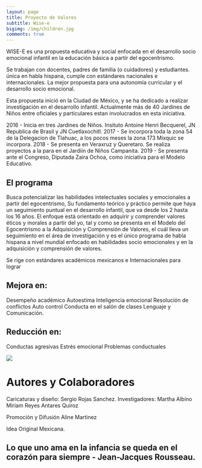 ```yaml
---
layout: page
title: Proyecto de Valores 
subtitle: Wise-e
bigimg: /img/children.jpg
comments: true
---
```

WISE-E es una propuesta educativa y social enfocada en el desarrollo socio emocional infantil en la educación básica 
a partir del egocentrismo.

Se trabajan con docentes, padres de familia (o cuidadores) y estudiantes. 
única en habla hispana, cumple con estándares nacionales e internacionales. 
La mejor propuesta para una autonomía curricular  y el desarrollo socio emocional. 

Esta propuesta inició en la  Ciudad de México, y se ha dedicado a realizar investigación en el desarrollo infantil. 
Actualmente más de 40 Jardines de Niños entre oficiales y particulares estan involucrados en esta iniciativa. 

2016 - Inicia en tres Jardines de Niños. Insituto Antoine Henri Becquerel, JN Republica de Brasil y JN Cuetlaxochitl. 
2017 - Se incorpora toda la zona 54 de la Delegacion de Tlahuac, a los pocos meses la zona 173 Mixquic se incorpora. 
2018 - Se presenta en Veraxruz y Queretaro. Se realiza proyectos a la para en el Jardiín de Niños Campanita. 
2019 - Se presenta ante el Congreso, Diputada Zaira Ochoa, como iniciativa para el Modelo Educativo. 


## El programa

 Busca potencializar las habilidades intelectuales sociales y emocionales a partir del egocentrismo, 
 Su fundamento teórico y práctico permite que haya un seguimiento puntual en el desarrollo infantil, 
 que va desde los 2 hasta los 16 años. El enfoque está orientado en adquirir y comprender valores éticos y 
 morales a partir del yo, tal y como se presenta en el Modelo del Egocentrismo a la Adquisición y Comprensión 
 de Valores, el cuál lleva un seguimiento en el área de investigación y es el único programa de habla hispana 
 a nivel mundial enfocado en habilidades socio emocionales y en la adquisición y comprensión de valores. 

Se rige con estándares académicos mexicanos e Internacionales para lograr 

## Mejora en:
Desempeño académico
Autoestima
Inteligencia emocional
Resolución de conflictos
Auto control
Conducta en el salón de clases
Lenguaje y Comunicación.

## Reducción en:
Conductas agresivas
Estrés emocional
Problemas conductuales


![](https://www.youtube.com/watch?v=_NzXsgVKpFQ)

# Autores y Colaboradores 

Caricaturas y diseño: Sergio Rojas Sanchez. 
Investigadores:
Martha Albino
Miriam Reyes
Antares Quiroz

Promoción y Difusión
Aline Martinez 

Idea Original Mexicana.


##  Lo que uno ama en la infancia se queda en el corazón para siempre - Jean-Jacques Rousseau.
